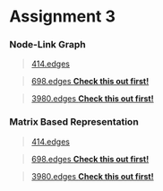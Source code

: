 <h1>Assignment 3</h1>

<h3>Node-Link Graph</h3>

><a href="https://bl.ocks.org/slerkpatomsak/raw/a8c5e1a4734f0d547c8f9516b6239256/" target="_blank">414.edges</a>

><a href="https://bl.ocks.org/slerkpatomsak/raw/4bf2edaf9f5cc580dcb34f99d1c83991/" target="_blank">698.edges **Check this out first!**</a>

><a href="https://bl.ocks.org/slerkpatomsak/raw/1722238b458179b065fbfc4db389a1a6/" target="_blank">3980.edges **Check this out first!**</a>

<h3>Matrix Based Representation</h3>

><a href="https://bl.ocks.org/slerkpatomsak/raw/f124b5e74e34a2be57292a0362a633c5/" target="_blank">414.edges</a>

><a href="https://bl.ocks.org/slerkpatomsak/raw/d82436ebb7113053d224d285c8c47c13/" target="_blank">698.edges **Check this out first!**</a>

><a href="https://bl.ocks.org/slerkpatomsak/raw/1120782b609c5c38f6ff4ba470d1b741/" target="_blank">3980.edges **Check this out first!**</a>




